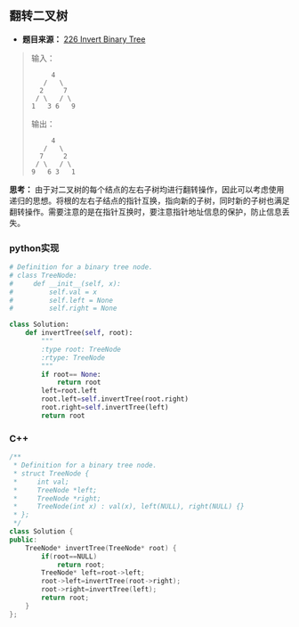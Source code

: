 ## 翻转二叉树

* **题目来源：** [226 Invert Binary Tree](https://leetcode-cn.com/problems/invert-binary-tree/)

> 输入：
>
> ```
>      4
>    /   \
>   2     7
>  / \   / \
> 1   3 6   9
> ```
>
> 输出：
>
> ```
>      4
>    /   \
>   7     2
>  / \   / \
> 9   6 3   1
> ```

**思考：** 由于对二叉树的每个结点的左右子树均进行翻转操作，因此可以考虑使用递归的思想。将根的左右子结点的指针互换，指向新的子树，同时新的子树也满足翻转操作。需要注意的是在指针互换时，要注意指针地址信息的保护，防止信息丢失。

### python实现

```python
# Definition for a binary tree node.
# class TreeNode:
#     def __init__(self, x):
#         self.val = x
#         self.left = None
#         self.right = None

class Solution:
    def invertTree(self, root):
        """
        :type root: TreeNode
        :rtype: TreeNode
        """
        if root== None:
            return root
        left=root.left
        root.left=self.invertTree(root.right)
        root.right=self.invertTree(left)
        return root
```

### C++

```C++
/**
 * Definition for a binary tree node.
 * struct TreeNode {
 *     int val;
 *     TreeNode *left;
 *     TreeNode *right;
 *     TreeNode(int x) : val(x), left(NULL), right(NULL) {}
 * };
 */
class Solution {
public:
    TreeNode* invertTree(TreeNode* root) {
        if(root==NULL)
            return root;
        TreeNode* left=root->left;
        root->left=invertTree(root->right);
        root->right=invertTree(left);
        return root;
    } 
};
```

